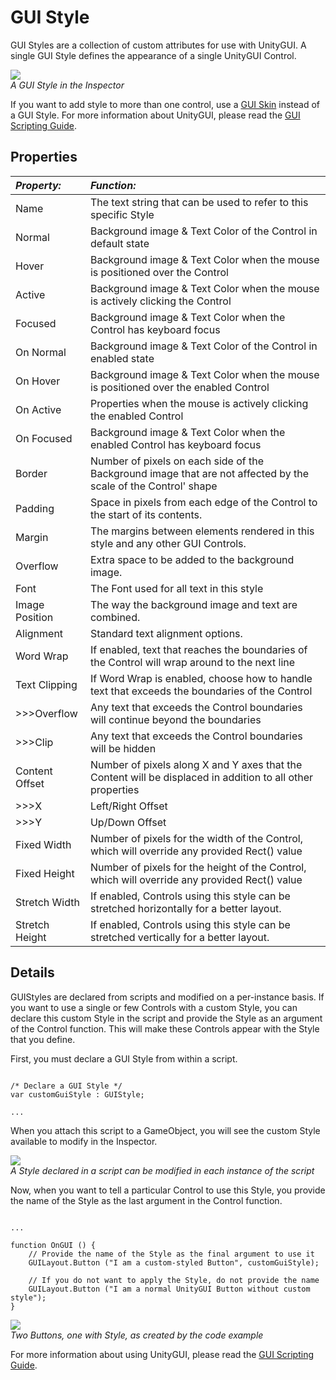 GUI Style
=========


<span class=keyword>GUI Styles</span> are a collection of custom attributes for use with <span class=keyword>UnityGUI</span>.  A single GUI Style defines the appearance of a single UnityGUI <span class=keyword>Control</span>.


![](http://docwiki.hq.unity3d.com/uploads/Main/GuiStyleInspector.png)  
_A GUI Style in the <span class=keyword>Inspector</span>_

If you want to add style to more than one control, use a [GUI Skin](class-GUISkin.md) instead of a GUI Style.  For more information about UnityGUI, please read the [GUI Scripting Guide](GUIScriptingGuide.md).


Properties
----------



|**_Property:_** |**_Function:_** |
|:---|:---|
|<span class=component>Name</span> |The text string that can be used to refer to this specific Style |
|<span class=component>Normal</span> |Background image & Text Color of the Control in default state |
|<span class=component>Hover</span> |Background image & Text Color when the mouse is positioned over the Control |
|<span class=component>Active</span> |Background image & Text Color when the mouse is actively clicking the Control |
|<span class=component>Focused</span> |Background image & Text Color when the Control has keyboard focus |
|<span class=component>On Normal</span> |Background image & Text Color of the Control in enabled state |
|<span class=component>On Hover</span> |Background image & Text Color when the mouse is positioned over the enabled Control |
|<span class=component>On Active</span> |Properties when the mouse is actively clicking the enabled Control |
|<span class=component>On Focused</span> |Background image & Text Color when the enabled Control has keyboard focus |
|<span class=component>Border</span> |Number of pixels on each side of the <span class=component>Background</span> image that are not affected by the scale of the Control' shape |
|<span class=component>Padding</span> |Space in pixels from each edge of the Control to the start of its contents. |
|<span class=component>Margin</span> |The margins between elements rendered in this style and any other GUI Controls. |
|<span class=component>Overflow</span> |Extra space to be added to the background image. |
|<span class=component>Font</span> |The Font used for all text in this style |
|<span class=component>Image Position</span> |The way the background image and text are combined. |
|<span class=component>Alignment</span> |Standard text alignment options. |
|<span class=component>Word Wrap</span> |If enabled, text that reaches the boundaries of the Control will wrap around to the next line |
|<span class=component>Text Clipping</span> |If <span class=component>Word Wrap</span> is enabled, choose how to handle text that exceeds the boundaries of the Control |
|>>><span class=component>Overflow</span> |Any text that exceeds the Control boundaries will continue beyond the boundaries |
|>>><span class=component>Clip</span> |Any text that exceeds the Control boundaries will be hidden |
|<span class=component>Content Offset</span> |Number of pixels along X and Y axes that the Content will be displaced in addition to all other properties |
|>>><span class=component>X</span> |Left/Right Offset |
|>>><span class=component>Y</span> |Up/Down Offset |
|<span class=component>Fixed Width</span> |Number of pixels for the width of the Control, which will override any provided <span class=component>Rect()</span> value |
|<span class=component>Fixed Height</span> |Number of pixels for the height of the Control, which will override any provided <span class=component>Rect()</span> value |
|<span class=component>Stretch Width</span> |If enabled, Controls using this style can be stretched horizontally for a better layout. |
|<span class=component>Stretch Height</span> |If enabled, Controls using this style can be stretched vertically for a better layout. |


Details
-------


GUIStyles are declared from scripts and modified on a per-instance basis.  If you want to use a single or few Controls with a custom Style, you can declare this custom Style in the script and provide the Style as an argument of the Control function.  This will make these Controls appear with the Style that you define.

First, you must declare a GUI Style from within a script.

````

/* Declare a GUI Style */
var customGuiStyle : GUIStyle;

...

````

When you attach this script to a GameObject, you will see the custom Style available to modify in the <span class=keyword>Inspector</span>.


![](http://docwiki.hq.unity3d.com/uploads/Main/ModifyingStyleInInspector.png)  
_A Style declared in a script can be modified in each instance of the script_

Now, when you want to tell a particular Control to use this Style, you provide the name of the Style as the last argument in the Control function.

````

...

function OnGUI () {
	// Provide the name of the Style as the final argument to use it
	GUILayout.Button ("I am a custom-styled Button", customGuiStyle);

	// If you do not want to apply the Style, do not provide the name
	GUILayout.Button ("I am a normal UnityGUI Button without custom style");
}

````


![](http://docwiki.hq.unity3d.com/uploads/Main/guiStyle-TwoButtonsOneIsStyled.png)  
_Two Buttons, one with Style, as created by the code example_

For more information about using UnityGUI, please read the [GUI Scripting Guide](GUIScriptingGuide.md).
